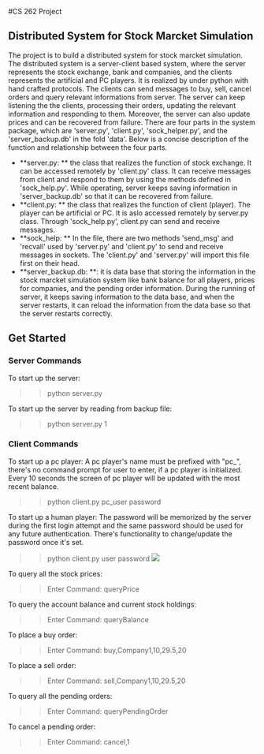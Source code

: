 #CS 262 Project
## Distributed System for Stock Marcket Simulation
The project is to build a distributed system for stock marcket simulation. The distributed system is a server-client based system, where the server represents the stock exchange, bank and companies, and the clients represents the artificial and PC players. It is realized by under python with hand crafted protocols. The clients can send messages to buy, sell, cancel orders and query relevant informations from server. The server can keep listening the the clients, processing their orders, updating the relevant information and responding to them. Moreover, the server can also update prices and can be recovered from failure. There are four parts in the system package, which are 'server.py', 'client.py', 'sock_helper.py', and the 'server_backup.db' in the fold 'data'. Below is a concise description of the function and relationship between the four parts.

- **server.py: ** the class that realizes the function of stock exchange. It can be accessed remotely by 'client.py' class. It can receive messages from client and respond to them by using the methods defined in 'sock_help.py'. While operating, server keeps saving information in 'server_backup.db' so that it can be recovered from failure.
- **client.py: ** the class that realizes the function of client (player). The player can be artificial or PC. It is aslo accessed remotely by server.py class. Through 'sock_help.py', client.py can send and receive messages.
- **sock_help: ** In the file, there are two methods 'send_msg' and 'recvall' used by 'server.py' and 'client.py' to send and receive messages in sockets. The 'client.py' and 'server.py' will import this file first on their head.
- **server_backup.db: **: it is data base that storing the information in the stock marcket simulation system like bank balance for all players, prices for companies, and the pending order information. During the running of server, it keeps saving information to the data base, and when the server restarts, it can reload the information from the data base so that the server restarts correctly.


## Get Started
### Server Commands
To start up the server:

>> python server.py

To start up the server by reading from backup file:

>> python server.py 1


### Client Commands
To start up a pc player:
A pc player's name must be prefixed with "pc_", there's no command prompt for user to enter, if a pc player is initialized. Every 10 seconds the screen of pc player will be updated with the most recent balance.

>> python client.py pc_user password

To start up a human player:
The password will be memorized by the server during the first login attempt and the same password should be used for any future authentication. There's functionality to change/update the password once it's set. 

>> python client.py user password
![]({{site.baseurl}}/C:\Users\JYG\Pictures\readme1.png)

To query all the stock prices:

>> Enter Command: queryPrice

To query the account balance and current stock holdings:

>> Enter Command: queryBalance

To place a buy order:

>> Enter Command: buy,Company1,10,29.5,20

To place a sell order:

>> Enter Command: sell,Company1,10,29.5,20

To query all the pending orders:

>> Enter Command: queryPendingOrder

To cancel a pending order:

>> Enter Command: cancel,1

